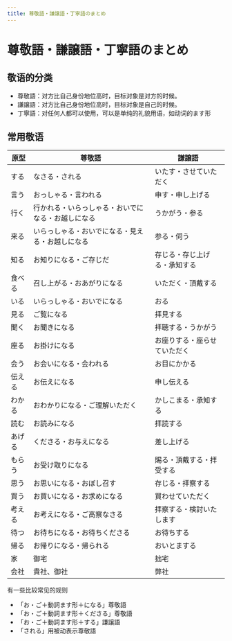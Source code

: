 ```yaml
---
title: 尊敬語・謙譲語・丁寧語のまとめ
---
```


# 尊敬語・謙譲語・丁寧語のまとめ

<vue-metadata author="swwind" time="2023-11-24"></vue-metadata>

## 敬语的分类

- 尊敬語：对方比自己身份地位高时，目标对象是对方的时候。
- 謙譲語：对方比自己身份地位高时，目标对象是自己的时候。
- 丁寧語：对任何人都可以使用，可以是单纯的礼貌用语，如动词的ます形

## 常用敬语

| 原型   | 尊敬語                                             | 謙譲語                       |
| ------ | -------------------------------------------------- | ---------------------------- |
| する   | なさる・される                                     | いたす・させていただく       |
| 言う   | おっしゃる・言われる                               | 申す・申し上げる             |
| 行く   | 行かれる・いらっしゃる・おいでになる・お越しになる | うかがう・参る               |
| 来る   | いらっしゃる・おいでになる・見える・お越しになる   | 参る・伺う                   |
| 知る   | お知りになる・ご存じだ                             | 存じる・存じ上げる・承知する |
| 食べる | 召し上がる・おあがりになる                         | いただく・頂戴する           |
| いる   | いらっしゃる・おいでになる                         | おる                         |
| 見る   | ご覧になる                                         | 拝見する                     |
| 聞く   | お聞きになる                                       | 拝聴する・うかがう           |
| 座る   | お掛けになる                                       | お座りする・座らせていただく |
| 会う   | お会いになる・会われる                             | お目にかかる                 |
| 伝える | お伝えになる                                       | 申し伝える                   |
| わかる | おわかりになる・ご理解いただく                     | かしこまる・承知する         |
| 読む   | お読みになる                                       | 拝読する                     |
| あげる | くださる・お与えになる                             | 差し上げる                   |
| もらう | お受け取りになる                                   | 賜る・頂戴する・拝受する     |
| 思う   | お思いになる・おぼし召す                           | 存じる・拝察する             |
| 買う   | お買いになる・お求めになる                         | 買わせていただく             |
| 考える | お考えになる・ご高察なさる                         | 拝察する・検討いたします     |
| 待つ   | お待ちになる・お待ちくださる                       | お待ちする                   |
| 帰る   | お帰りになる・帰られる                             | おいとまする                 |
| 家     | 御宅                                               | 拙宅                         |
| 会社   | 貴社、御社                                         | 弊社                         |

有一些比较常见的规则

- 「お・ご＋動詞ます形＋になる」尊敬語
- 「お・ご＋動詞ます形＋くださる」尊敬語
- 「お・ご＋動詞ます形＋する」謙譲語
- 「される」用被动表示尊敬語
